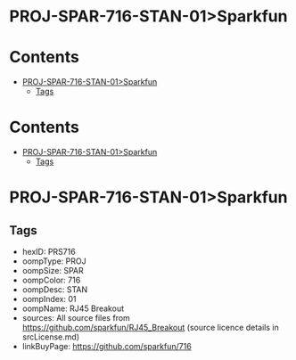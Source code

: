 
PROJ-SPAR-716-STAN-01>Sparkfun
==============================

Contents
========

* [PROJ-SPAR-716-STAN-01>Sparkfun](#proj-spar-716-stan-01sparkfun)
	* [Tags](#tags)

Contents
========

* [PROJ-SPAR-716-STAN-01>Sparkfun](#proj-spar-716-stan-01sparkfun)
	* [Tags](#tags)

# PROJ-SPAR-716-STAN-01>Sparkfun

## Tags

- hexID: PRS716
- oompType: PROJ
- oompSize: SPAR
- oompColor: 716
- oompDesc: STAN
- oompIndex: 01
- oompName: RJ45 Breakout
- sources: All source files from https://github.com/sparkfun/RJ45_Breakout (source licence details in srcLicense.md)
- linkBuyPage: https://github.com/sparkfun/716

